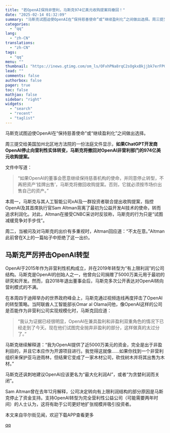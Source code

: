 ```yaml
---
title: "若OpenAI保持非营利，马斯克974亿美元收购提案将撤回！"
date: "2025-02-14 01:32:09"
summary: "马斯克试图迫使OpenAI在“保持慈善使命”或“继续盈利化”之间做出选择。周三提交给美国加州北区地方..."
categories:
  - "qq"
lang:
  - "zh-CN"
translations:
  - "zh-CN"
tags:
  - "qq"
menu: ""
thumbnail: "https://inews.gtimg.com/om_ls/OFxhPNa8rqC2sOgkxBkjjbk7erFPGMjODXKtsVc_dqM3EAA_640360/0"
lead: ""
comments: false
authorbox: false
pager: true
toc: false
mathjax: false
sidebar: "right"
widgets:
  - "search"
  - "recent"
  - "taglist"
---
```


马斯克试图迫使OpenAI在“保持慈善使命”或“继续盈利化”之间做出选择。

周三提交给美国加州北区地方法院的一份法庭文件显示，**如果ChatGPT开发商OpenAI停止向营利性实体转变，马斯克将撤回对OpenAI非营利部门的974亿美元收购提案。**

文件中写道：

> “如果OpenAI的董事会愿意继续保持慈善机构的使命，并同意停止转型，不再把资产‘挂牌出售’，马斯克将撤回收购提案。否则，它就必须按市场价出售自己的资产。”

本周一，马斯克与其人工智能公司xAI及一群投资者联合提出收购提案，指控OpenAI及其首席执行官Sam Altman背离了最初为公益开发AI技术的使命，转而追求利润化。对此，Altman在接受CNBC采访时反驳称，马斯克的行为只是“试图减缓竞争对手步伐”。

周二，当被问及对马斯克的出价有多重视时，Altman回应道：“不太在意。”Altman此前曾在X上的一篇帖子中拒绝了这一出价。

马斯克严厉抨击OpenAI转型
---------------

OpenAI于2015年作为非营利性机构成立，并在2019年转型为“有上限利润”的公司结构。马斯克是OpenAI的创始人之一，他曾向公司捐赠了5000万美元用于最初的研究和开发。然而，自2018年退出董事会后，马斯克多次公开表达对OpenAI转向营利模式的不满。

在本周四于迪拜举办的世界政府峰会上，马斯克通过视频连线再度抨击了OpenAI的转型策略。当阿联酋人工智能部长Omar al Olama问他，像OpenAI这样的公司是否能作为非营利公司实现规模化时，马斯克回应道：

> “我认为证据已经很明显，OpenAI在兼具盈利和非盈利双重角色的情况下已经走到了今天。现在他们试图完全抛弃非盈利的部分，这样做真的太过分了。”

马斯克继续解释道：“我为OpenAI提供了近5000万美元的资金，完全是出于非盈利目的，并且它本应作为开源项目进行。我觉得这就像……如果你找到一个非营利组织来保护亚马逊雨林，但结果它变成了一家木材公司，砍伐树木并将其出售为木材。”

马斯克还讽刺地建议OpenAI应该更名为“最大化利润AI”，或者“为贪婪利润而关闭”。

Sam Altman曾在去年12月解释，公司决定转向有上限利润结构的部分原因是马斯克停止了资金支持。支持OpenAI转型为完全营利性公益公司（可能需要两年时间）的人士认为，这将有助于公司更好地扩张规模并吸引投资者。

本文来自华尔街见闻，欢迎下载APP查看更多

[qq](https://new.qq.com/rain/a/20250214A00FA000)

